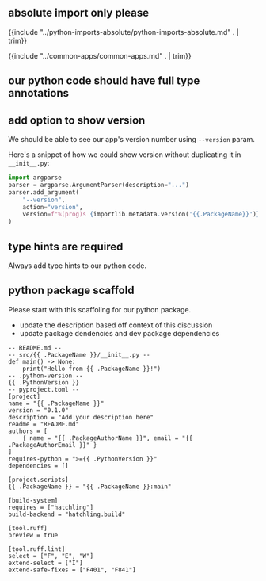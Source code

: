 ## absolute import only please

{{include "../python-imports-absolute/python-imports-absolute.md" . | trim}}

{{include "../common-apps/common-apps.md" . | trim}}

## our python code should have full type annotations

## add option to show version

We should be able to see our app's version number using `--version` param.

Here's a snippet of how we could show version without duplicating it in `__init__.py`:

```python
import argparse
parser = argparse.ArgumentParser(description="...")
parser.add_argument(
    "--version",
    action="version",
    version=f"%(prog)s {importlib.metadata.version('{{.PackageName}}')}"
)
```

## type hints are required

Always add type hints to our python code.

## python package scaffold

Please start with this scaffoling for our python package.

- update the description based off context of this discussion
- update package dendencies and dev package dependencies

```txtar
-- README.md --
-- src/{{ .PackageName }}/__init__.py --
def main() -> None:
    print("Hello from {{ .PackageName }}!")
-- .python-version --
{{ .PythonVersion }}
-- pyproject.toml --
[project]
name = "{{ .PackageName }}"
version = "0.1.0"
description = "Add your description here"
readme = "README.md"
authors = [
    { name = "{{ .PackageAuthorName }}", email = "{{ .PackageAuthorEmail }}" }
]
requires-python = ">={{ .PythonVersion }}"
dependencies = []

[project.scripts]
{{ .PackageName }} = "{{ .PackageName }}:main"

[build-system]
requires = ["hatchling"]
build-backend = "hatchling.build"

[tool.ruff]
preview = true

[tool.ruff.lint]
select = ["F", "E", "W"]
extend-select = ["I"]
extend-safe-fixes = ["F401", "F841"]
```
